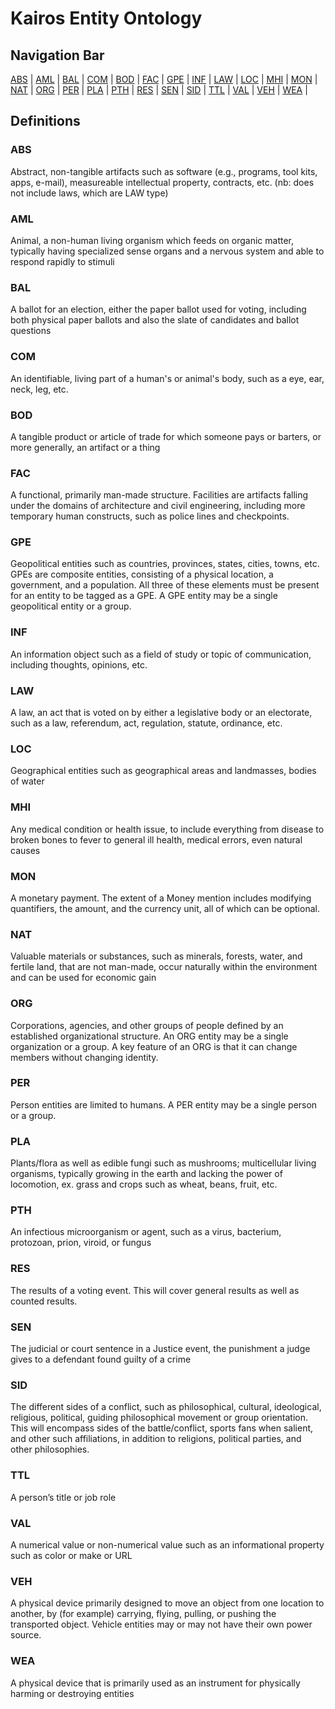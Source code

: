 # Kairos Entity Ontology

## Navigation Bar
[ABS](#ABS) | [AML](#AML) | [BAL](#BAL) | [COM](#COM) | [BOD](#BOD) | [FAC](#FAC) | [GPE](#GPE) | [INF](#INF) | [LAW](#LAW) | [LOC](#LOC) | [MHI](#MHI) | [MON](#MON) | [NAT](#NAT) | [ORG](#ORG) | [PER](#PER) | [PLA](#PLA) | [PTH](#PTH) | [RES](#RES) | [SEN](#SEN) | [SID](#SID) | [TTL](#TTL) | [VAL](#VAL) | [VEH](#VEH) | [WEA](#WEA) | 

## Definitions

### ABS
Abstract, non-tangible artifacts such as software (e.g., programs, tool kits, apps, e-mail), measureable intellectual property, contracts, etc. (nb: does not include laws, which are LAW type)

### AML
Animal, a non-human living organism which feeds on organic matter, typically having specialized sense organs and a nervous system and able to respond rapidly to stimuli

### BAL
A ballot for an election, either the paper ballot used for voting, including both physical paper ballots and also the slate of candidates and ballot questions

### COM
An identifiable, living part of a human's or animal's body, such as a eye, ear, neck, leg, etc.

### BOD
A tangible product or article of trade for which someone pays or barters, or more generally, an artifact or a thing

### FAC
A functional, primarily man-made structure. Facilities are artifacts falling under the domains of architecture and civil engineering, including more temporary human constructs, such as police lines and checkpoints.

### GPE
Geopolitical entities such as countries, provinces, states, cities, towns, etc. GPEs are composite entities, consisting of a physical location, a government, and a population. All three of these elements must be present for an entity to be tagged as a GPE. A GPE entity may be a single geopolitical entity or a group.

### INF
An information object such as a field of study or topic of communication, including thoughts, opinions, etc.

### LAW
A law, an act that is voted on by either a legislative body or an electorate, such as a law, referendum, act, regulation, statute, ordinance, etc.

### LOC
Geographical entities such as geographical areas and landmasses, bodies of water

### MHI
Any medical condition or health issue, to include everything from disease to broken bones to fever to general ill health, medical errors, even natural causes

### MON
A monetary payment. The extent of a Money mention includes modifying quantifiers, the amount, and the currency unit, all of which can be optional.

### NAT
Valuable materials or substances, such as minerals, forests, water, and fertile land, that are not man-made, occur naturally within the environment and can be used for economic gain

### ORG
Corporations, agencies, and other groups of people defined by an established organizational structure. An ORG entity may be a single organization or a group. A key feature of an ORG is that it can change members without changing identity.

### PER
Person entities are limited to humans. A PER entity may be a single person or a group.

### PLA
Plants/flora as well as edible fungi such as mushrooms; multicellular living organisms, typically growing in the earth and  lacking the power of locomotion, ex. grass and crops such as wheat, beans, fruit, etc.

### PTH
An infectious microorganism or agent, such as a virus, bacterium, protozoan, prion, viroid, or fungus

### RES
The results of a voting event.  This will cover general results as well as counted results.

### SEN
The judicial or court sentence in a Justice event, the punishment a judge gives to a defendant found guilty of a crime

### SID
The different sides of a conflict, such as  philosophical, cultural, ideological, religious, political, guiding philosophical movement or group orientation.  This will encompass sides of the battle/conflict, sports fans when salient, and other such affiliations, in addition to religions, political parties, and other philosophies.

### TTL
A person’s title or job role

### VAL
A numerical value or non-numerical value such as an informational property such as color or make or URL

### VEH
A physical device primarily designed to move an object from one location to another, by (for example) carrying, flying, pulling, or pushing the transported object. Vehicle entities may or may not have their own power source.

### WEA
A physical device that is primarily used as an instrument for physically harming or destroying entities
